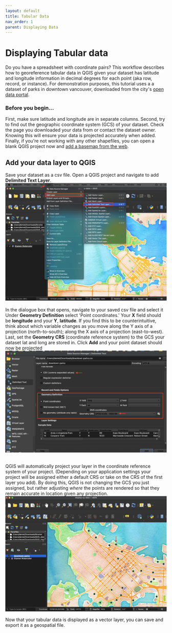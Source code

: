 ```yaml
---
layout: default
title: Tabular Data
nav_order: 1
parent: Displaying Data
---
```


# Displaying Tabular data 

Do you have a spreadsheet with coordinate pairs? This workflow describes how to georeference tabular data in QGIS given your dataset has latitude and longitude information in decimal degrees for each point (aka row, record, or instance). For demonstration purposes, this tutorial uses a a dataset of parks in downtown vancouver, downloaded from the city's [open data portal](https://opendata.vancouver.ca/explore/dataset/parks).

### Before you begin...
First, make sure latitude and longitude are in separate columns. Second, try to find out the geographic coordinate system (GCS) of your dataset. Check the page you downloaded your data from or contact the dataset owner. Knowing this will ensure your data is projected accurately when added. Finally, if you're not working with any other shapefiles, you can open a blank QGIS project now and [add a basemap from the web](https://github.com/ubc-lib-geo/qgis-add-basemap). 

## Add your data layer to QGIS 
Save your dataset as a csv file. Open a QGIS project and navigate to add **Delimited Text Layer**. 
![add-delimited-text-layer](./images/add-csv-layer_20220204.jpg)<br><br>
In the dialogue box that opens, navigate to your saved csv file and select it Under **Geometry Definition** select 'Point coordinates.' Your **X** field should be **longitude** and your **Y**, **latitude**. If you find this to be counterintuitive, think about which variable changes as you move along the Y axis of a projection (north-to-south); along the X axis of a projection (east-to-west). Last, set the **Geometry CRS** (coordinate reference system) to the GCS your dataset lat and long are stored in. Click **Add** and your point dataset should now be projected 
![display-xy](./images/import-csv_20220204.jpg)<br><br>

QGIS will automatically project your layer in the coordinate reference system of your project. (Depending on your application settings your project will be assigned either a default CRS or take on the CRS of the first layer you add). By doing this, QGIS is not changing the GCS you just assigned, but rather adjusting *where* the points are rendered so that they remain accurate in location given any projection. 
![displayed-data](./images/xy-displayed_20220204.jpg)

Now that your tabular data is displayed as a vector layer, you can save and export it as a geospatial file. 